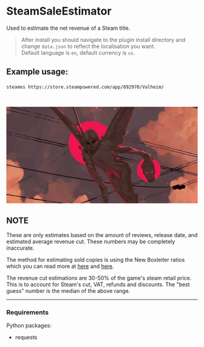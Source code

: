 # SteamSaleEstimator
Used to estimate the net revenue of a Steam title.
> After install you should navigate to the plugin install directory and change `data.json` to reflect the localisation you want.  
> Default language is `en`, default currency is `us`.

## Example usage:
`steames https://store.steampowered.com/app/892970/Valheim/`

<br/>

![Preview](preview.gif)

## NOTE
These are only estimates based on the amount of reviews, release date, and estimated average revenue cut. These numbers may be completely inaccurate.  

The method for estimating sold copies is using the New Boxleiter ratios which you can read more at [here](https://newsletter.gamediscover.co/p/how-that-game-sold-on-steam-using) and [here](https://www.gamedeveloper.com/business/how-to-estimate-steam-video-game-sales-in-2021-).

The revenue cut estimations are 30-50% of the game's steam retail price. This is to account for Steam's cut, VAT, refunds and discounts.
The "best guess" number is the median of the above range.

---

### Requirements
Python packages:
* requests

